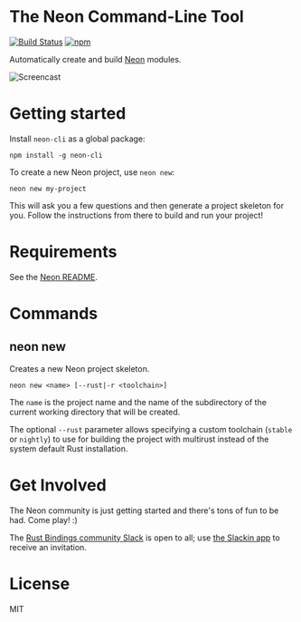 # The Neon Command-Line Tool

[![Build Status](https://travis-ci.org/neon-bindings/neon-cli.svg?branch=master)](https://travis-ci.org/neon-bindings/neon-cli)
[![npm](https://img.shields.io/npm/v/neon-cli.svg)](https://www.npmjs.com/package/neon-cli)

Automatically create and build [Neon](https://github.com/neon-bindings/neon) modules.

![Screencast](screencast.gif)

# Getting started

Install `neon-cli` as a global package:

```
npm install -g neon-cli
```

To create a new Neon project, use `neon new`:

```
neon new my-project
```

This will ask you a few questions and then generate a project skeleton for you. Follow the instructions from there to build and run your project!

# Requirements

See the [Neon README](https://github.com/neon-bindings/neon/#requirements).

# Commands

## neon new

Creates a new Neon project skeleton.

```
neon new <name> [--rust|-r <toolchain>]
```

The `name` is the project name and the name of the subdirectory of the current working directory that will be created.

The optional `--rust` parameter allows specifying a custom toolchain (`stable` or `nightly`) to use for building the project with multirust instead of the system default Rust installation.


# Get Involved

The Neon community is just getting started and there's tons of fun to be had. Come play! :)

The [Rust Bindings community Slack](https://rust-bindings.slack.com/) is open to all; use [the Slackin app](https://rust-bindings-slackin.herokuapp.com/) to receive an invitation.

# License

MIT
